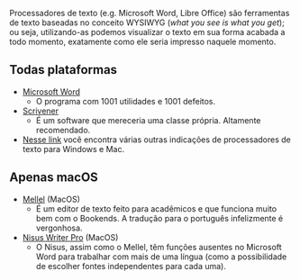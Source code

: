 
Processadores de texto (e.g. Microsoft Word, Libre Office) são ferramentas de texto baseadas no conceito WYSIWYG (*what you see is what you get*); ou seja, utilizando-as podemos visualizar o texto em sua forma acabada a todo momento, exatamente como ele seria impresso naquele momento. 
  
## Todas plataformas 

- [Microsoft Word](https://www.office.com)
	- O programa com 1001 utilidades e 1001 defeitos.
- [Scrivener](Scrivener.md) 
	- É um software que mereceria uma classe própria. Altamente recomendado.
- [Nesse link](https://www.literatureandlatte.com/links) você encontra várias outras indicações de processadores de texto para Windows e Mac.  

## Apenas macOS

- [Mellel](https://www.mellel.com) (MacOS)  
	* É um editor de texto feito para acadêmicos e que funciona muito bem com o Bookends. A tradução para o português infelizmente é vergonhosa.  
- [Nisus Writer Pro](https://www.nisus.com/pro/) (MacOS)  
	* O Nisus, assim como o Mellel, têm funções ausentes no Microsoft Word para trabalhar com mais de uma língua (como a possibilidade de escolher fontes independentes para cada uma).  
  